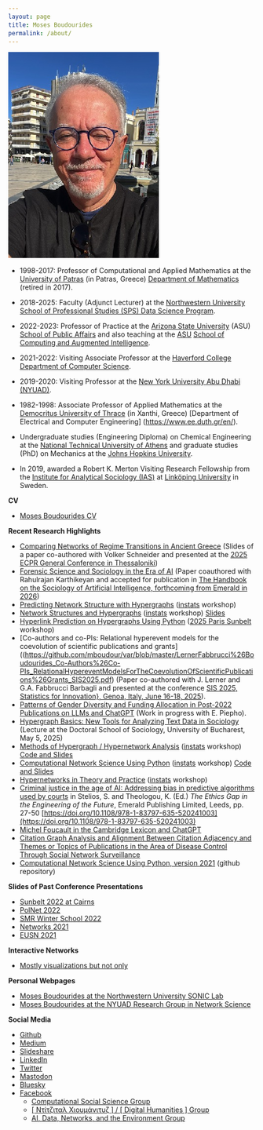 ```yaml
---
layout: page
title: Moses Boudourides
permalink: /about/
---
```

![](images/MAB_Patrasso_22October2024.jpg)

* 1998-2017: Professor of Computational and Applied Mathematics at the [University of Patras](https://www.upatras.gr/en/) (in Patras, Greece) [Department of Mathematics](https://thalis.math.upatras.gr/~mboudour/) (retired in 2017).

* 2018-2025: Faculty (Adjunct Lecturer) at the [Northwestern University School of Professional Studies (SPS) Data Science Program](https://sps.northwestern.edu/masters/data-science/faculty.php).

* 2022-2023: Professor of Practice at the [Arizona State University](https://www.asu.edu/) (ASU) [School of Public Affairs](https://spa.asu.edu/) and also teaching at the [ASU](https://www.asu.edu/) [School of Computing and Augmented Intelligence](https://scai.engineering.asu.edu/).

* 2021-2022: Visiting Associate Professor at the [Haverford College](https://www.haverford.edu/) [Department of Computer Science](https://www.haverford.edu/computer-science). 

* 2019-2020: Visiting Professor at the [New York University Abu Dhabi (NYUAD)](https://nyuad.nyu.edu/en/). 

* 1982-1998: Associate Professor of Applied Mathematics at the [Democritus University of Thrace](https://duth.gr/en/Home) (in Xanthi, Greece) [Department of Electrical and Computer Engineering] (https://www.ee.duth.gr/en/). 

* Undergraduate studies (Engineering Diploma) on Chemical Engineering at the [National Technical University of Athens](https://www.ntua.gr/en/) and graduate studies (PhD) on Mechanics at the [Johns Hopkins University](https://www.jhu.edu/).

* In 2019, awarded a Robert K. Merton Visiting Research Fellowship from the [Institute for Analytical Sociology (IAS)](https://liu.se/en/organisation/liu/iei/ias) at [Linköping University](https://liu.se/en) in Sweden.

**CV**
* [Moses Boudourides CV](https://www.dropbox.com/scl/fi/6noub0iof5gkumuczwabz/Boudourides_CV_Nov2024.pdf?rlkey=6nwq2y5uiztfhxcqc9aapxs4h&st=mz4xjevn&dl=0)

<!-- 
* [Moses Boudourides Teaching Experience](https://github.com/mboudour/var/blob/master/Teaching%26Research/Boudourides%20Teaching%20Experience.pdf)
* [Moses Boudourides Ongoing Research](https://github.com/mboudour/var/blob/master/Teaching%26Research/Boudourides_ongoing_research.pdf)
* [Moses Boudourides Research Interests](https://github.com/mboudour/var/blob/master/Teaching%26Research/Boudourides%20Research%20Interests.pdf) 
-->

**Recent Research Highlights**
* [Comparing Networks of Regime Transitions in Ancient Greece](https://www.dropbox.com/scl/fi/vjbe9gqwahxhhjg8kuerp/Schneider-Boudourides_slides_AncientGreekRegimeTransitions.pdf?rlkey=ugf92x943z1cxvkusxniak6j8&st=0uwoms4d&dl=0) (Slides of a paper co-authored with Volker Schneider and presented at the [2025 ECPR General Conference in Thessaloniki](https://ecpr.eu/GeneralConference))
* [Forensic Science and Sociology in the Era of AI](https://www.dropbox.com/scl/fi/atwpi0qrj8t25fiofvivw/Karthikeyan-Boudourides_ForensicScience-SociologyInTheEraOfAI_draft.pdf?rlkey=z32w65j1242ps2zvpcikkuecu&st=zf9bdahj&dl=0) (Paper coauthored with Rahulrajan Karthikeyan and accepted for publication in [The Handbook on the Sociology of Artificial Intelligence, forthcoming from Emerald in 2026](https://www.ohio.edu/news/2024/09/call-papers-new-publication-focused-societal-impact-ai))
* [Predicting Network Structure with Hypergraphs](https://instats.org/seminar/predicting-network-structure-with-hyperg) ([instats](https://instats.org/) workshop)
* [Network Structures and Hypergraphs]([https://instats.org/seminar/predicting-network-structure-with-hyperg](https://instats.org/seminar/network-structures-and-hypergraphs-free)) ([instats](https://instats.org/) workshop) [Slides](https://www.dropbox.com/scl/fi/oaltohie64s7ozr1nlr9j/Boudourides_slides_NetworkStructures-Hypergraphs.pdf?rlkey=b2tmhxet2lw9ovz8en1ff69q2&st=arc8poho&dl=0)
* [Hyperlink Prediction on Hypergraphs Using Python](https://github.com/mboudour/hyperlink_prediction) ([2025 Paris Sunbelt](https://sunbelt2025.org/workshops/) workshop)
* [Co-authors and co-PIs: Relational hyperevent models for the coevolution of scientific publications and grants]((https://github.com/mboudour/var/blob/master/LernerFabbrucci%26Boudourides_Co-Authors%26Co-PIs_RelationalHypereventModelsForTheCoevolutionOfScientificPublications%26Grants_SIS2025.pdf) (Paper co-authored with J. Lerner and G.A. Fabbrucci Barbagli and presented at the conference [SIS 2025, Statistics for Innovation}, Genoa, Italy, June 16-18, 2025](https://sis2025.sis-statistica.it/)).
* [Patterns of Gender Diversity and Funding Allocation in Post-2022 Publications on LLMs and ChatGPT](https://github.com/mboudour/var/blob/master/Boudourides\%26Piepho_PatternsOfGender\%26FundingDiversityInPost-2022PublicationsInOnLLMs\%26ChatGPT_report.pdf) (Work in progress with E. Piepho).
* [Hypergraph Basics: New Tools for Analyzing Text Data in Sociology](https://www.dropbox.com/scl/fi/5xaoy9ht695tmx62jm6st/Boudourides_slides_Bucharest_Hypergraphs-Sociology.pdf?rlkey=5xc6j406ocsjizok7p068wi0h&st=t8bjpwsj&dl=0) (Lecture at the Doctoral School of Sociology, University of Bucharest, May 5, 2025)
* [Methods of Hypergraph / Hypernetwork Analysis](https://instats.org/seminar/methods-of-hypergraph-hypernetwork-analy) ([instats](https://instats.org/) workshop) [Code and Slides](https://github.com/mboudour/var/tree/master/Key%20Methods%20of%20Hypergraph%20Analysis%20Seminars)
* [Computational Network Science Using Python](https://instats.org/seminar/computational-network-science-using-pyth2) ([instats](https://instats.org/) workshop) [Code and Slides](https://github.com/mboudour/var/tree/master/Computational%20Network%20Science%20Using%20Python)
* [Hypernetworks in Theory and Practice](https://instats.org/seminar/hypernetworks-in-theory-and-practice) ([instats](https://instats.org/) workshop)
* [Criminal justice in the age of AI: Addressing bias in predictive algorithms used by courts](https://github.com/mboudour/var/blob/master/Boudourides_etal_CrimeJusticeInTheAgeOfAI_Draft_15Nov2023.pdf) in Stelios, S. and Theologou, K. (Ed.) *The Ethics Gap in the Engineering of the Future*, Emerald Publishing Limited, Leeds, pp. 27-50 [https://doi.org/10.1108/978-1-83797-635-520241003](https://doi.org/10.1108/978-1-83797-635-520241003)
* [Michel Foucault in the Cambridge Lexicon and ChatGPT](https://medium.com/@mosabou/michel-foucault-in-the-cambridge-lexicon-and-chatgpt-996bb09892e0)  <!-- * [Sunbelt 2023 Workshop: Data Collection and Network Analysis of Temporal Citation Data using the Dimensions research database](https://www.insna.org/data-collection-and-network-analysis-of-temporal-citation-data-using-the-dimensions-research-database) -->
* [Citation Graph Analysis and Alignment Between Citation Adjacency and Themes or Topics of Publications in the Area of Disease Control Through Social Network Surveillance](https://link.springer.com/content/pdf/10.1007/978-3-031-07869-9_5.pdf)
* [Computational Network Science Using Python, version 2021](https://github.com/mboudour/var/tree/master/Computational%20Network%20Science%20Using%20Python) (github repository)
  <!-- [Python-based Computational Social Network Analysis](https://nbviewer.jupyter.org/github/mboudour/var/tree/master/CompSocialNetworkAnalysis/) -->

**Slides of Past Conference Presentations**
* [Sunbelt 2022 at Cairns](https://github.com/mboudour/var/blob/master/Boudourides_Slides_ApiciusRecipes_Sunbelt2022.pdf)
* [PolNet 2022](https://github.com/mboudour/var/blob/master/Lobue%26Boudourides_PolNet2022_Slides.pdf)
* [SMR Winter School 2022](https://github.com/mboudour/var/blob/master/Boudourides_TriadicEffectsInSocialNetworks.pdf)
* [Networks 2021](https://drive.google.com/drive/folders/1mq4Oo3RG6FGPRMtESC-e9BiADypsTGUM?usp=sharing)
* [EUSN 2021](https://github.com/mboudour/var/blob/master/CNAG.pdf)

**Interactive Networks**
* [Mostly visualizations but not only](https://mboudour.github.io/var/index.html)

**Personal Webpages**
* [Moses Boudourides at the Northwestern University SONIC Lab](https://sonic.northwestern.edu/home/people/affiliated-faculty/moses-boudourides/)
* [Moses Boudourides at the NYUAD Research Group in Network Science](https://sites.google.com/nyu.edu/rgns/members)

**Social Media**
* [Github](https://github.com/mboudour)
* [Medium](https://medium.com/@mosabou)
* [Slideshare](https://www.slideshare.net/MosesBoudourides)
* [LinkedIn](https://www.linkedin.com/in/moses-boudourides-24aba121/)
* [Twitter](https://twitter.com/mosabou)
* [Mastodon](https://sciences.social/@mosabou)
* [Bluesky](https://bsky.app/@mosabou)
* [Facebook](https://www.facebook.com/moses.boudourides)
  - [Computational Social Science Group](https://www.facebook.com/groups/523771471380181/)
  - [[ Ντίτζιταλ Χιουμάνιτυζ ] / [ Digital Humanities ] Group](https://www.facebook.com/groups/1960653647501516/)
  - [AI, Data, Networks, and the Environment Group](https://www.facebook.com/groups/925927650775110/)  <!-- - [Python programming Group](https://www.facebook.com/groups/452410538247509/) -->
